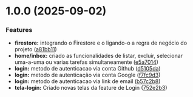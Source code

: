 # 1.0.0 (2025-09-02)


### Features

* **firestore:** integrando o Firestore e o ligando-o a regra de negócio do projeto ([a81bb11](https://github.com/LucasFormigonBR/todyapp/commit/a81bb11666cb92072aed4ac19469cbf21755b2e3))
* **home/inbox:** criado as funcionalidades de listar, excluir, selecionar uma-a-uma ou varias tarefas simultaneamente ([e5a7014](https://github.com/LucasFormigonBR/todyapp/commit/e5a7014fa600043ba722543a0847119fc8eb038e))
* **login:** metodo de autenticacao via conta Github ([d5105da](https://github.com/LucasFormigonBR/todyapp/commit/d5105daac31557930407c4412de0dc0cb5441283))
* **login:** metodo de autenticação via conta Google ([f7fc9d3](https://github.com/LucasFormigonBR/todyapp/commit/f7fc9d3ab31acf9ef1e1eca58cf116dce1d103cb))
* **login:** metodo de autenticacao via link de email ([b57c2b8](https://github.com/LucasFormigonBR/todyapp/commit/b57c2b8375e9aca03f280ca36b569ff2a6d242de))
* **tela-login:** Criado novas telas da feature de Login ([752e2b3](https://github.com/LucasFormigonBR/todyapp/commit/752e2b3cb9a245685d4e9dd7f60199fc997123f2))



